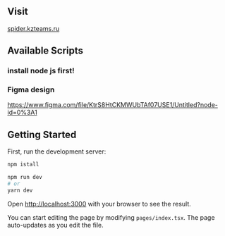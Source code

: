 ## Visit

[spider.kzteams.ru](https://spider.kzteams.ru/)

## Available Scripts

### install node js first!

### Figma design

https://www.figma.com/file/KtrS8HtCKMWUbTAf07USE1/Untitled?node-id=0%3A1

## Getting Started

First, run the development server:

```bash
npm istall
```

```bash
npm run dev
# or
yarn dev
```

Open [http://localhost:3000](http://localhost:3000) with your browser to see the result.

You can start editing the page by modifying `pages/index.tsx`. The page auto-updates as you edit the file.
